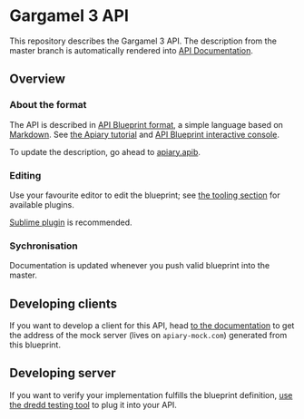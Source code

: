 
# Gargamel 3 API

This repository describes the Gargamel 3 API. The description from the master branch is automatically rendered into [API Documentation](http://docs.gargamel3.apiary.dev).

## Overview

### About the format

The API is described in [API Blueprint format](http://apiblueprint.org/), a simple language based on [Markdown](http://daringfireball.net/projects/markdown/syntax). See [the Apiary tutorial](http://apiary.io/blueprint) and [API Blueprint interactive console](http://apiblueprint.org/#examples).

To update the description, go ahead to [apiary.apib](/apiary.apib).

### Editing

Use your favourite editor to edit the blueprint; see [the tooling section](http://apiblueprint.org/#tooling) for available plugins.

[Sublime plugin](https://github.com/apiaryio/api-blueprint-sublime-plugin) is recommended.

### Sychronisation

Documentation is updated whenever you push valid blueprint into the master.


## Developing clients

If you want to develop a client for this API, head [to the documentation](http://docs.gargamel3.apiary.dev) to get the address of the mock server (lives on `apiary-mock.com`) generated from this blueprint.


## Developing server

If you want to verify your implementation fulfills the blueprint definition, [use the dredd testing tool](https://github.com/apiaryio/dredd) to plug it into your API.
